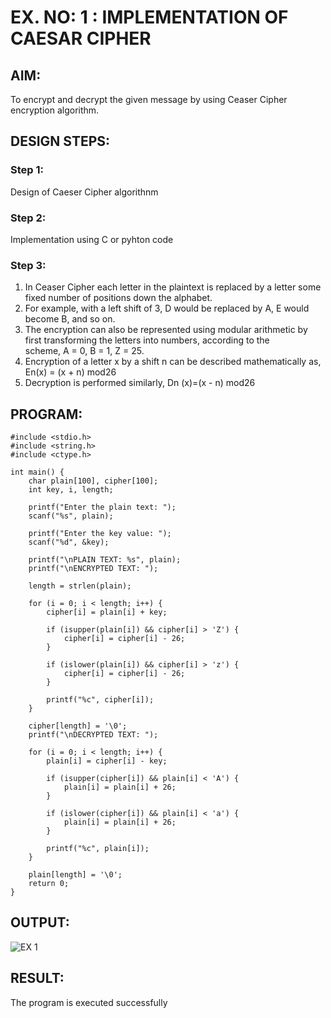 # EX. NO: 1 : IMPLEMENTATION OF CAESAR CIPHER
 
## AIM:
To encrypt and decrypt the given message by using Ceaser Cipher encryption algorithm.
## DESIGN STEPS:
### Step 1:
Design of Caeser Cipher algorithnm 
### Step 2:
Implementation using C or pyhton code
### Step 3:
1.	In Ceaser Cipher each letter in the plaintext is replaced by a letter some fixed number of positions down the alphabet.
2.	For example, with a left shift of 3, D would be replaced by A, E would become B, and so on.
3.	The encryption can also be represented using modular arithmetic by first transforming the letters into numbers, according to the   
    scheme, A = 0, B = 1, Z = 25.
4.	Encryption of a letter x by a shift n can be described mathematically as,
                       En(x) = (x + n) mod26
5.	Decryption is performed similarly,
                       Dn (x)=(x - n) mod26

## PROGRAM:
```
#include <stdio.h>
#include <string.h>
#include <ctype.h>

int main() {
    char plain[100], cipher[100];
    int key, i, length;

    printf("Enter the plain text: ");
    scanf("%s", plain);

    printf("Enter the key value: ");
    scanf("%d", &key);

    printf("\nPLAIN TEXT: %s", plain);
    printf("\nENCRYPTED TEXT: ");

    length = strlen(plain);
    
    for (i = 0; i < length; i++) {
        cipher[i] = plain[i] + key;

        if (isupper(plain[i]) && cipher[i] > 'Z') {
            cipher[i] = cipher[i] - 26;
        }

        if (islower(plain[i]) && cipher[i] > 'z') {
            cipher[i] = cipher[i] - 26;
        }

        printf("%c", cipher[i]);
    }

    cipher[length] = '\0'; 
    printf("\nDECRYPTED TEXT: ");

    for (i = 0; i < length; i++) {
        plain[i] = cipher[i] - key;

        if (isupper(cipher[i]) && plain[i] < 'A') {
            plain[i] = plain[i] + 26;
        }

        if (islower(cipher[i]) && plain[i] < 'a') {
            plain[i] = plain[i] + 26;
        }

        printf("%c", plain[i]);
    }

    plain[length] = '\0'; 
    return 0;
}

```
## OUTPUT:
![EX 1](https://github.com/user-attachments/assets/7280bb2d-2614-4448-8ec0-f4236edd637a)

## RESULT:
The program is executed successfully
